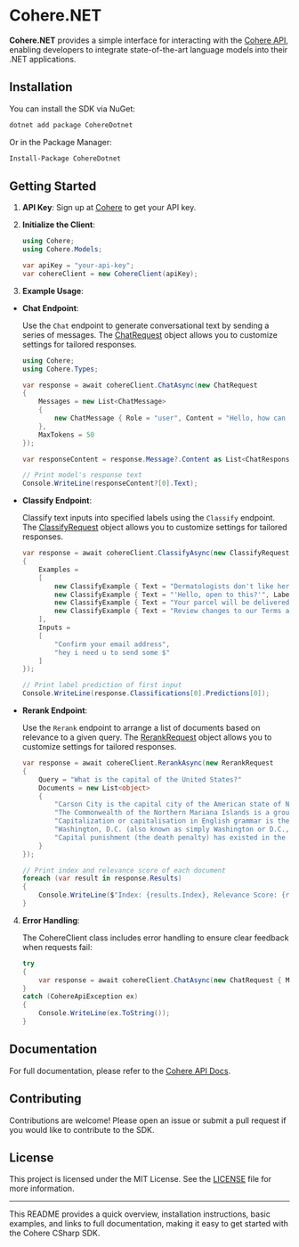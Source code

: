 # Cohere.NET

**Cohere.NET** provides a simple interface for interacting with the [Cohere API](https://cohere.com), enabling developers to integrate state-of-the-art language models into their .NET applications.

## Installation

You can install the SDK via NuGet:

```bash
dotnet add package CohereDotnet
```

Or in the Package Manager:

```bash
Install-Package CohereDotnet
```

## Getting Started

1. **API Key**: Sign up at [Cohere](https://cohere.com) to get your API key.

2. **Initialize the Client**:

    ```csharp
    using Cohere;
    using Cohere.Models;

    var apiKey = "your-api-key";
    var cohereClient = new CohereClient(apiKey);
    ```

3. **Example Usage**:

- **Chat Endpoint**:

    Use the ```Chat``` endpoint to generate conversational text by sending a series of messages. The [ChatRequest](./Cohere/Types/ChatRequest.cs) object allows you to customize settings for tailored responses.

    ```csharp
    using Cohere;
    using Cohere.Types;

    var response = await cohereClient.ChatAsync(new ChatRequest
    {
        Messages = new List<ChatMessage>
        {
            new ChatMessage { Role = "user", Content = "Hello, how can I get started with Cohere?" }
        },
        MaxTokens = 50
    });

    var responseContent = response.Message?.Content as List<ChatResponseMessageText>;

    // Print model's response text
    Console.WriteLine(responseContent?[0].Text);
    ```

- **Classify Endpoint**:

    Classify text inputs into specified labels using the ```Classify``` endpoint. The [ClassifyRequest](./Cohere/Types/ClassifyRequest.cs) object allows you to customize settings for tailored responses.

    ```csharp
    var response = await cohereClient.ClassifyAsync(new ClassifyRequest
    {
        Examples =
        [
            new ClassifyExample { Text = "Dermatologists don't like her!", Label = "Spam" },
            new ClassifyExample { Text = "'Hello, open to this?'", Label = "Spam" },
            new ClassifyExample { Text = "Your parcel will be delivered today", Label = "Not spam" },
            new ClassifyExample { Text = "Review changes to our Terms and Conditions", Label = "Not spam" },
        ],
        Inputs =
        [
            "Confirm your email address",
            "hey i need u to send some $"
        ]
    });

    // Print label prediction of first input
    Console.WriteLine(response.Classifications[0].Predictions[0]);
    ```

- **Rerank Endpoint**:

    Use the ```Rerank``` endpoint to arrange a list of documents based on relevance to a given query. The [RerankRequest](./Cohere/Types/RerankRequest.cs) object allows you to customize settings for tailored responses.

    ```csharp
    var response = await cohereClient.RerankAsync(new RerankRequest
    {
        Query = "What is the capital of the United States?"
        Documents = new List<object>
        {
            "Carson City is the capital city of the American state of Nevada.",
            "The Commonwealth of the Northern Mariana Islands is a group of islands in the Pacific Ocean. Its capital is Saipan.",
            "Capitalization or capitalisation in English grammar is the use of a capital letter at the start of a word. English usage varies from capitalization in other languages.",
            "Washington, D.C. (also known as simply Washington or D.C., and officially as the District of Columbia) is the capital of the United States. It is a federal district.",
            "Capital punishment (the death penalty) has existed in the United States since beforethe United States was a country. As of 2017, capital punishment is legal in 30 of the 50 states.",
        }
    });

    // Print index and relevance score of each document
    foreach (var result in response.Results)
    {
        Console.WriteLine($"Index: {results.Index}, Relevance Score: {result.RelevanceScore}");
    }
    ```

4. **Error Handling**:

    The CohereClient class includes error handling to ensure clear feedback when requests fail:

    ```csharp
    try
    {
        var response = await cohereClient.ChatAsync(new ChatRequest { Messages = null });
    }
    catch (CohereApiException ex)
    {
        Console.WriteLine(ex.ToString());
    }
    ```

## Documentation

For full documentation, please refer to the [Cohere API Docs](https://docs.cohere.com/).

## Contributing

Contributions are welcome! Please open an issue or submit a pull request if you would like to contribute to the SDK.

## License

This project is licensed under the MIT License. See the [LICENSE](./LICENSE) file for more information.

---

This README provides a quick overview, installation instructions, basic examples, and links to full documentation, making it easy to get started with the Cohere CSharp SDK.
